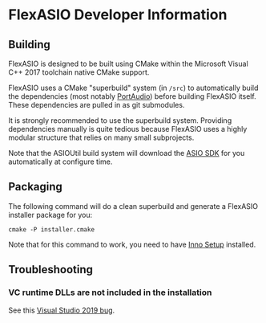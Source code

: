 # FlexASIO Developer Information

## Building

FlexASIO is designed to be built using CMake within the Microsoft Visual C++
2017 toolchain native CMake support.

FlexASIO uses a CMake "superbuild" system (in `/src`) to automatically build the
dependencies (most notably [PortAudio][]) before building FlexASIO itself. These
dependencies are pulled in as git submodules.

It is strongly recommended to use the superbuild system. Providing dependencies
manually is quite tedious because FlexASIO uses a highly modular structure that
relies on many small subprojects.

Note that the ASIOUtil build system will download the [ASIO SDK][] for you
automatically at configure time.

## Packaging

The following command will do a clean superbuild and generate a FlexASIO
installer package for you:

```
cmake -P installer.cmake
```

Note that for this command to work, you need to have [Inno Setup][] installed.

## Troubleshooting

### VC runtime DLLs are not included in the installation

See this [Visual Studio 2019 bug][InstallRequiredSystemLibraries].

[ASIO SDK]: http://www.steinberg.net/en/company/developer.html
[Inno Setup]: http://www.jrsoftware.org/isdl.php
[InstallRequiredSystemLibraries]: https://developercommunity.visualstudio.com/content/problem/618084/cmake-installrequiredsystemlibraries-broken-in-lat.html
[PortAudio]: http://www.portaudio.com/
[tinytoml]: https://github.com/mayah/tinytoml
